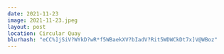 ```yaml
---
date: 2021-11-23
image: 2021-11-23.jpeg
layout: post
location: Circular Quay
blurhash: "eCC%]jSiV?WYkD?wR*f5WBaekXV?bIadV?Rit5WDWCkDt7x]V@WBoz"
---
```



